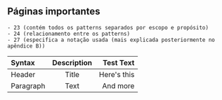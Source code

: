 ## Páginas importantes

    - 23 (contém todos os patterns separados por escopo e propósito)
    - 24 (relacionamento entre os patterns)
    - 27 (especifica a notação usada (mais explicada posteriormente no apêndice B))

| Syntax    | Description |   Test Text |
| :-------- | :---------: | ----------: |
| Header    |    Title    | Here's this |
| Paragraph |    Text     |    And more |
